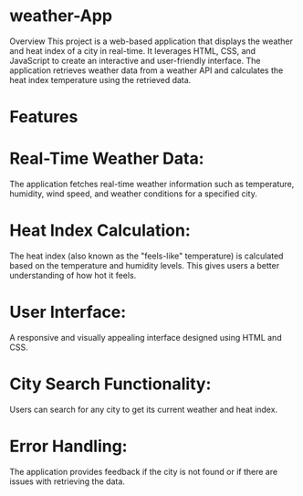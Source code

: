# weather-App
Overview
This project is a web-based application that displays the weather and heat index of a city in real-time. It leverages HTML, CSS, and JavaScript to create an interactive and user-friendly interface. The application retrieves weather data from a weather API and calculates the heat index temperature using the retrieved data.

# Features

# Real-Time Weather Data: 
The application fetches real-time weather information such as temperature, humidity, wind speed, and weather conditions for a specified city.
# Heat Index Calculation: 
The heat index (also known as the "feels-like" temperature) is calculated based on the temperature and humidity levels. This gives users a better understanding of how hot it feels.
# User Interface: 
A responsive and visually appealing interface designed using HTML and CSS.
# City Search Functionality:
Users can search for any city to get its current weather and heat index.
# Error Handling:
The application provides feedback if the city is not found or if there are issues with retrieving the data.

